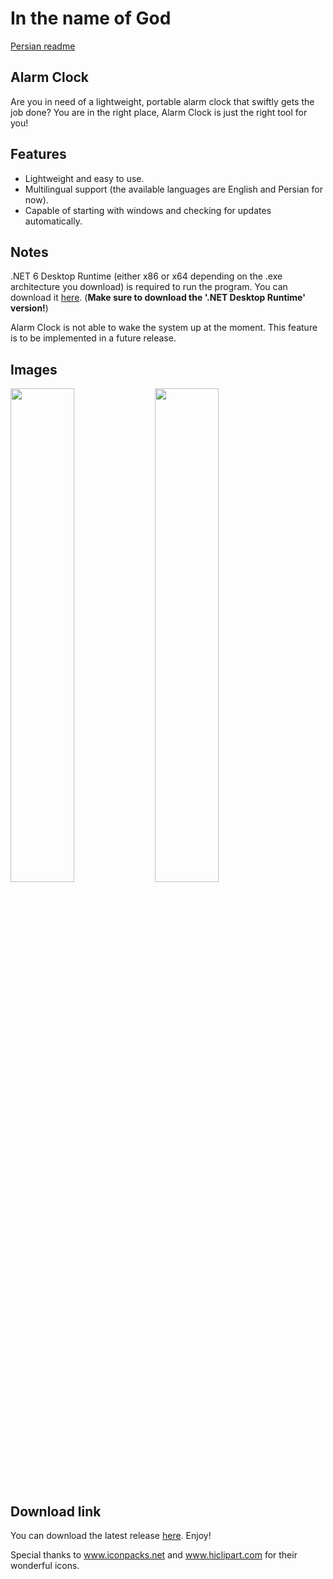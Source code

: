 # In the name of God
<p><a href="https://github.com/Wirmaple73/AlarmClock/blob/main/README.md">Persian readme</a></p>

## Alarm Clock
Are you in need of a lightweight, portable alarm clock that swiftly gets the job done? You are in the right place, Alarm Clock is just the right tool for you!

## Features
* Lightweight and easy to use.
* Multilingual support (the available languages are English and Persian for now).
* Capable of starting with windows and checking for updates automatically.

## Notes
.NET 6 Desktop Runtime (either x86 or x64 depending on the .exe architecture you download) is required to run the program. You can download it [here](https://dotnet.microsoft.com/en-us/download/dotnet/6.0). (**Make sure to download the '.NET Desktop Runtime' version!**)

Alarm Clock is not able to wake the system up at the moment. This feature is to be implemented in a future release.

## Images
<img src="https://github.com/Wirmaple73/AlarmClock/assets/71328992/6eaebc92-0891-4798-a2ba-f4b744830070" width="45%"></img> 
<img src="https://github.com/Wirmaple73/AlarmClock/assets/71328992/8d8e8c25-8c33-42f6-b304-3304c497bb24" width="45%"></img> 

## Download link
You can download the latest release [here](https://github.com/Wirmaple73/AlarmClock/releases/latest). Enjoy!

Special thanks to www.iconpacks.net and www.hiclipart.com for their wonderful icons.
